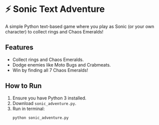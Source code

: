 # ⚡ Sonic Text Adventure  
A simple Python text-based game where you play as Sonic (or your own character) to collect rings and Chaos Emeralds!

## Features  
- Collect rings and Chaos Emeralds.  
- Dodge enemies like Moto Bugs and Crabmeats.  
- Win by finding all 7 Chaos Emeralds!  

## How to Run  
1. Ensure you have Python 3 installed.  
2. Download `sonic_adventure.py`.  
3. Run in terminal:  
   ```bash
   python sonic_adventure.py
